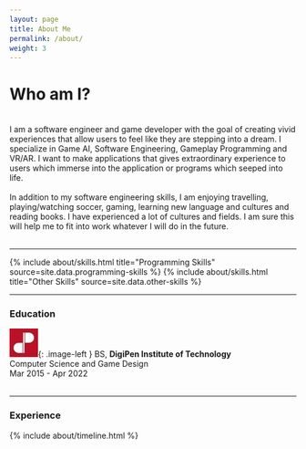 ```yaml
---
layout: page
title: About Me
permalink: /about/
weight: 3
---
```


<style type="text/css">
.image-left {
	display: block; 
	padding-right: 14px;
	float: left;
}
</style>

# **Who am I?**

<br>
I am a software engineer and game developer with the goal of creating vivid experiences that allow users to feel like they are stepping into a dream. I specialize in Game AI, Software Engineering, Gameplay Programming and VR/AR. I want to make applications that gives extraordinary experience to users which immerse into the application or programs which seeped into life. 
<br>
<br>
In addition to my software engineering skills, I am enjoying travelling, playing/watching soccer, gaming, learning new language and cultures and reading books. I have experienced a lot of cultures and fields. I am sure this will help me to fit into work whatever I will do in the future.
<br>
<br>

---
<div class="row">
{% include about/skills.html title="Programming Skills" source=site.data.programming-skills %}
{% include about/skills.html title="Other Skills" source=site.data.other-skills %}
</div>

---

### **Education**

![DigiPen logo](/assets/aboutme/DigiPen_Logo.jpg){: .image-left }
BS, **DigiPen Institute of Technology**<br>
Computer Science and Game Design<br>
Mar 2015 - Apr 2022
<br>
<br>

---

### **Experience**
<div class="row">
{% include about/timeline.html %}
</div>